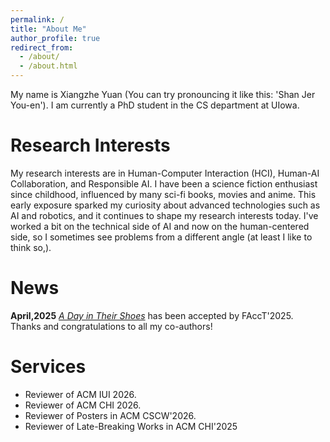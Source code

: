 ```yaml
---
permalink: /
title: "About Me"
author_profile: true
redirect_from: 
  - /about/
  - /about.html
---
```

My name is Xiangzhe Yuan (You can try pronouncing it like this: 'Shan Jer You-en'). I am currently a PhD student in the CS department at UIowa.

Research Interests
======
My research interests are in Human-Computer Interaction (HCI), Human-AI Collaboration, and Responsible AI. I have been a science fiction enthusiast since childhood, influenced by many sci-fi books, movies and anime. This early exposure sparked my curiosity about advanced technologies such as AI and robotics, and it continues to shape my research interests today.  I've worked a bit on the technical side of AI and now on the human-centered side, so I sometimes see problems from a different angle (at least I like to think so,).


News
======
**April,2025** <i>[A Day in Their Shoes](https://dl.acm.org/doi/abs/10.1145/3715275.3732090)</i> has been accepted by FAccT'2025. Thanks and congratulations to all my co-authors!


Services
======
- Reviewer of ACM IUI 2026.
- Reviewer of ACM CHI 2026.
- Reviewer of Posters in ACM CSCW'2026.
- Reviewer of Late-Breaking Works in ACM CHI'2025